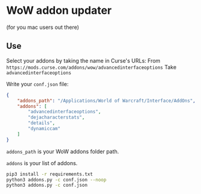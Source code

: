 # WoW addon updater
(for you mac users out there)

## Use

Select your addons by taking the name in Curse's URLs:
From `https://mods.curse.com/addons/wow/advancedinterfaceoptions`
Take `advancedinterfaceoptions`

Write your `conf.json` file:
```json
{
	"addons_path": "/Applications/World of Warcraft/Interface/AddOns",
	"addons": [
		"advancedinterfaceoptions",
		"dejacharacterstats",
		"details",
		"dynamiccam"
	]
}
```

`addons_path` is your WoW addons folder path.

`addons` is your list of addons.

```bash
pip3 install -r requirements.txt
python3 addons.py -c conf.json --noop
python3 addons.py -c conf.json
```
